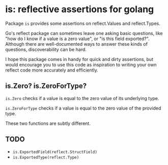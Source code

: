 # is: reflective assertions for golang

Package `is` provides some assertions on reflect.Values and reflect.Types.

Go's reflect package can sometimes leave one asking basic questions, like
"how do I know if a value is a zero value", or "is this field exported?".
Although there are well-documented ways to answer these kinds of questions,
discoverability can be hard.

I hope this package comes in handy for quick and dirty assertions, but would
encourage you to use this code as inspiration to writing your own reflect
code more accurately and efficiently.

## is.Zero? is.ZeroForType?

`is.Zero` checks if a value is equal to the zero value of its underlying type.

`is.ZeroForType` checks if a value is equal to the zero value of the provided type.

These two functions are subtly different.

## TODO

- `is.ExportedField(reflect.StructField)`
- `is.ExportedType(reflect.Type)`
